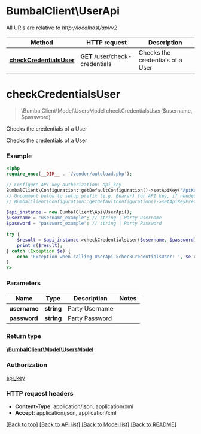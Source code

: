 # BumbalClient\UserApi

All URIs are relative to *http://localhost/api/v2*

Method | HTTP request | Description
------------- | ------------- | -------------
[**checkCredentialsUser**](UserApi.md#checkCredentialsUser) | **GET** /user/check-credentials | Checks the credentials of a User


# **checkCredentialsUser**
> \BumbalClient\Model\UsersModel checkCredentialsUser($username, $password)

Checks the credentials of a User

Checks the credentials of a User

### Example
```php
<?php
require_once(__DIR__ . '/vendor/autoload.php');

// Configure API key authorization: api_key
BumbalClient\Configuration::getDefaultConfiguration()->setApiKey('ApiKey', 'YOUR_API_KEY');
// Uncomment below to setup prefix (e.g. Bearer) for API key, if needed
// BumbalClient\Configuration::getDefaultConfiguration()->setApiKeyPrefix('ApiKey', 'Bearer');

$api_instance = new BumbalClient\Api\UserApi();
$username = "username_example"; // string | Party Username
$password = "password_example"; // string | Party Password

try {
    $result = $api_instance->checkCredentialsUser($username, $password);
    print_r($result);
} catch (Exception $e) {
    echo 'Exception when calling UserApi->checkCredentialsUser: ', $e->getMessage(), PHP_EOL;
}
?>
```

### Parameters

Name | Type | Description  | Notes
------------- | ------------- | ------------- | -------------
 **username** | **string**| Party Username |
 **password** | **string**| Party Password |

### Return type

[**\BumbalClient\Model\UsersModel**](../Model/UsersModel.md)

### Authorization

[api_key](../../README.md#api_key)

### HTTP request headers

 - **Content-Type**: application/json, application/xml
 - **Accept**: application/json, application/xml

[[Back to top]](#) [[Back to API list]](../../README.md#documentation-for-api-endpoints) [[Back to Model list]](../../README.md#documentation-for-models) [[Back to README]](../../README.md)

